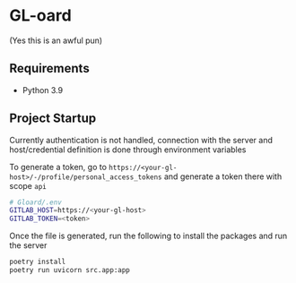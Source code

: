 # GL-oard

(Yes this is an awful pun)

## Requirements

 - Python 3.9

## Project Startup

Currently authentication is not handled, connection with the server and
host/credential definition is done through environment variables

To generate a token, go to `https://<your-gl-host>/-/profile/personal_access_tokens`
and generate a token there with scope `api`
```bash
# Gloard/.env
GITLAB_HOST=https://<your-gl-host>
GITLAB_TOKEN=<token>
```

Once the file is generated, run the following to install the packages and run the server

```bash
poetry install
poetry run uvicorn src.app:app
```
